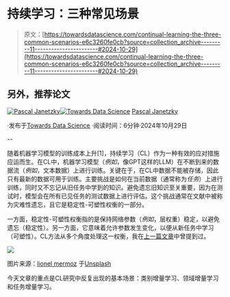 # 持续学习：三种常见场景

> 原文：[https://towardsdatascience.com/continual-learning-the-three-common-scenarios-e6c3260fe0cb?source=collection_archive---------11-----------------------#2024-10-29](https://towardsdatascience.com/continual-learning-the-three-common-scenarios-e6c3260fe0cb?source=collection_archive---------11-----------------------#2024-10-29)

## 另外，推荐论文

[](https://pascaljanetzky.medium.com/?source=post_page---byline--e6c3260fe0cb--------------------------------)[![Pascal Janetzky](../Images/43d68509b63c5f9b3fc9cef3cbfc1a88.png)](https://pascaljanetzky.medium.com/?source=post_page---byline--e6c3260fe0cb--------------------------------)[](https://towardsdatascience.com/?source=post_page---byline--e6c3260fe0cb--------------------------------)[![Towards Data Science](../Images/a6ff2676ffcc0c7aad8aaf1d79379785.png)](https://towardsdatascience.com/?source=post_page---byline--e6c3260fe0cb--------------------------------) [Pascal Janetzky](https://pascaljanetzky.medium.com/?source=post_page---byline--e6c3260fe0cb--------------------------------)

·发布于[Towards Data Science](https://towardsdatascience.com/?source=post_page---byline--e6c3260fe0cb--------------------------------) ·阅读时间：6分钟·2024年10月29日

--

随着机器学习模型的训练成本上升[1]，持续学习（CL）作为一种有效的应对措施应运而生。在CL中，机器学习模型（*例如*，像GPT这样的LLM）在不断到来的数据流（*例如*，文本数据）上进行训练。关键在于，在CL中数据不能被存储，因此只有最新的数据可用于训练。主要挑战是如何在当前数据（通常称为*任务*）上进行训练，同时又不忘记从旧任务中学到的知识。避免遗忘旧知识至关重要，因为在测试时，模型会在所有已见任务的测试数据上进行评估。这个挑战通常在文献中被称为灾难性遗忘，且它是稳定性-可塑性权衡的一部分。

一方面，稳定性-可塑性权衡指的是保持网络参数（*例如*，层权重）稳定，以避免遗忘（稳定性）。另一方面，它意味着允许参数发生变化，以便从新任务中学习（可塑性）。CL方法从多个角度处理这一权衡，我在[上一篇文章](https://medium.com/towards-data-science/continual-learning-a-primer-e328ed1d072f)中曾提到过。

![](../Images/67d4ce51f17fed060c52239abcd559c4.png)

图片来源：[lionel mermoz](https://unsplash.com/@mermoz?utm_source=medium&utm_medium=referral) 于[Unsplash](https://unsplash.com/?utm_source=medium&utm_medium=referral)

今天文章的重点是CL研究中反复出现的基本场景：类别增量学习、领域增量学习和任务增量学习。
